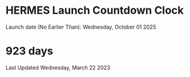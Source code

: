 # HERMES Launch Countdown Clock

Launch date (No Earlier Than): Wednesday, October 01 2025
# 923 days

Last Updated Wednesday, March 22 2023